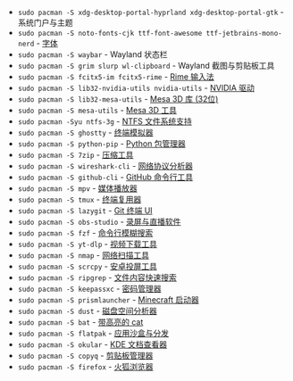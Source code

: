 - `sudo pacman -S xdg-desktop-portal-hyprland xdg-desktop-portal-gtk` - 系统门户与主题
- `sudo pacman -S noto-fonts-cjk ttf-font-awesome ttf-jetbrains-mono-nerd` - [字体](https://www.google.com/get/noto)
- `sudo pacman -S waybar` - Wayland 状态栏
- `sudo pacman -S grim slurp wl-clipboard` - Wayland 截图与剪贴板工具
- `sudo pacman -S fcitx5-im fcitx5-rime` - [Rime 输入法](https://github.com/rime)
- `sudo pacman -S lib32-nvidia-utils nvidia-utils` - [NVIDIA 驱动](http://www.nvidia.com)
- `sudo pacman -S lib32-mesa-utils` - [Mesa 3D 库 (32位)](http://mesa3d.sourceforge.net)
- `sudo pacman -S mesa-utils` - [Mesa 3D 工具](https://www.mesa3d.org)
- `sudo pacman -Syu ntfs-3g` - [NTFS 文件系统支持](https://www.tuxera.com/community/open-source-ntfs-3g)
- `sudo pacman -S ghostty` - [终端模拟器](https://github.com/ghostty-org/ghostty)
- `sudo pacman -S python-pip` - [Python 包管理器](https://pip.pypa.io)
- `sudo pacman -S 7zip` - [压缩工具](https://www.7-zip.org)
- `sudo pacman -S wireshark-cli` - [网络协议分析器](https://wireshark.org)
- `sudo pacman -S github-cli` - [GitHub 命令行工具](https://github.com/cli)
- `sudo pacman -S mpv` - [媒体播放器](https://github.com/mpv-player)
- `sudo pacman -S tmux` - [终端复用器](https://github.com/tmux)
- `sudo pacman -S lazygit` - [Git 终端 UI](https://github.com/jesseduffield/lazygit)
- `sudo pacman -S obs-studio` - [录屏与直播软件](https://github.com/obsproject)
- `sudo pacman -S fzf` - [命令行模糊搜索](https://github.com/junegunn/fzf)
- `sudo pacman -S yt-dlp` - [视频下载工具](https://github.com/yt-dlp)
- `sudo pacman -S nmap` - [网络扫描工具](https://github.com/nmap)
- `sudo pacman -S scrcpy` - [安卓投屏工具](https://github.com/Genymobile/scrcpy)
- `sudo pacman -S ripgrep` - [文件内容快速搜索](https://github.com/BurntSushi/ripgrep)
- `sudo pacman -S keepassxc` - [密码管理器](https://github.com/keepassxreboot)
- `sudo pacman -S prismlauncher` - [Minecraft 启动器](https://github.com/PrismLauncher)
- `sudo pacman -S dust` - [磁盘空间分析器](https://github.com/bootandy/dust)
- `sudo pacman -S bat` - [带高亮的 cat](https://github.com/sharkdp/bat)
- `sudo pacman -S flatpak` - [应用沙盒与分发](https://flatpak.org)
- `sudo pacman -S okular` - [KDE 文档查看器](https://okular.kde.org)
- `sudo pacman -S copyq` - [剪贴板管理器](https://github.com/hluk/CopyQ)
- `sudo pacman -S firefox` - [火狐浏览器](https://www.mozilla.org/firefox)